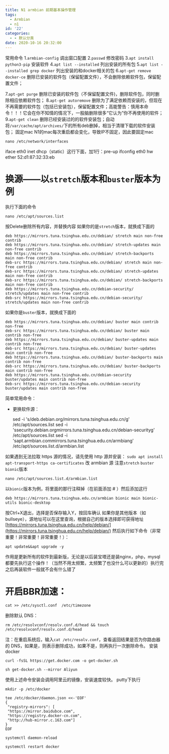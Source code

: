 ```yaml
---
title: N1 armbian 前期基本操作管理
tags:
  - Armbian
  - n1
id: '22'
categories:
  - - 默认分类
date: 2020-10-16 20:32:00
---
```


常用命令 1.`armbian-config` 调出窗口配置 2.`passwd` 修改密码 3.`apt install python3-pip` 安装软件 4.`apt list --installed` 列出安装的所有包 5.`apt list --installed grep docker`
列出安装的和docker相关的包 6.`apt-get remove docker-ce` 删除已安装的软件包（保留配置文件），不会删除依赖软件包，保留配置文件；
<!-- more -->
7.`apt-get purge` 删除已安装的软件包（不保留配置文件)，删除软件包，同时删除相应依赖软件包； 8.`apt-get autoremove` 删除为了满足依赖而安装的，但现在不再需要的软件包（包括已安装包），保留配置文件；高能警告：慎用本命令！！！它会在你不知情的情况下，一股脑删除很多“它认为”你不再使用的软件； 9.`apt-get clean` 删除已经安装过的的软件安装包；自动将`/var/cache/apt/archives/`下的所有deb删掉，相当于清理下载的软件安装包； 固定mac N1的mac每次重启都会变化，导致IP不固定，因此要固定mac

```
nano /etc/network/interfaces
```

iface eth0 inet dhcp（static）这行下面，加1行：pre-up ifconfig eth0 hw ether 52:d1:87:32:33:eb

# 换源——以`stretch`版本和`buster`版本为例

执行下面的命令

```
nano /etc/apt/sources.list
```

按Delete删除所有内容，并替换内容 如果你的是`stretch`版本，就换成下面的

```
deb https://mirrors.tuna.tsinghua.edu.cn/debian/ stretch main non-free contrib
deb https://mirrors.tuna.tsinghua.edu.cn/debian/ stretch-updates main non-free contrib
deb https://mirrors.tuna.tsinghua.edu.cn/debian/ stretch-backports main non-free contrib
deb-src https://mirrors.tuna.tsinghua.edu.cn/debian/ stretch main non-free contrib
deb-src https://mirrors.tuna.tsinghua.edu.cn/debian/ stretch-updates main non-free contrib
deb-src https://mirrors.tuna.tsinghua.edu.cn/debian/ stretch-backports main non-free contrib
deb https://mirrors.tuna.tsinghua.edu.cn/debian-security/ stretch/updates main non-free contrib
deb-src https://mirrors.tuna.tsinghua.edu.cn/debian-security/ stretch/updates main non-free contrib
```

如果你是`buster`版本，就换成下面的

```
deb https://mirrors.tuna.tsinghua.edu.cn/debian/ buster main contrib non-free
deb-src https://mirrors.tuna.tsinghua.edu.cn/debian/ buster main contrib non-free
deb https://mirrors.tuna.tsinghua.edu.cn/debian/ buster-updates main contrib non-free
deb-src https://mirrors.tuna.tsinghua.edu.cn/debian/ buster-updates main contrib non-free
deb https://mirrors.tuna.tsinghua.edu.cn/debian/ buster-backports main contrib non-free
deb-src https://mirrors.tuna.tsinghua.edu.cn/debian/ buster-backports main contrib non-free
deb https://mirrors.tuna.tsinghua.edu.cn/debian-security buster/updates main contrib non-free
deb-src https://mirrors.tuna.tsinghua.edu.cn/debian-security buster/updates main contrib non-free
```

简单常用命令：

*   更换软件源：
    
    sed -i 's/deb.debian.org/mirrors.tuna.tsinghua.edu.cn/g' /etc/apt/sources.list
    sed -i 'ssecurity.debian.orgmirrors.tuna.tsinghua.edu.cn/debian-securityg' /etc/apt/sources.list
    sed -i 'sapt.armbian.commirrors.tuna.tsinghua.edu.cn/armbiang' /etc/apt/sources.list.d/armbian.list
    

如果遇到无法拉取 https 源的情况，请先使用 http 源并安装： `sudo apt install apt-transport-https ca-certificates` 改 armbian 源 注意`stretch` `buster` `bionic`版本

```
nano /etc/apt/sources.list.d/armbian.list
```

以`bionic`版本为例，将里面的那行注释掉（在前面添加 # ）然后添加这行

```
deb https://mirrors.tuna.tsinghua.edu.cn/armbian bionic main bionic-utils bionic-desktop

```

按Ctrl+X退出，选择是否保存输入Y，按回车确认 如果你是其他版本（如bullseye），源地址可以在这里查询，根据自己的版本选择即可获得地址 [https://mirrors.tuna.tsinghua.edu.cn/help/debian/](https://mirrors.tuna.tsinghua.edu.cn/help/debian/) 然后执行如下命令（非常重要！非常重要！非常重要！）：

```
apt update&&apt upgrade -y
```

作用是更新所有的软件到最新版，无论是以后装宝塔还是装nginx，php，mysql都要先执行这个操作！（当然不用太频繁，太频繁了也没什么可以更新的）执行完之后再装软件一般就不会有什么错了

# 开启BBR加速：

```
cat >> /etc/sysctl.conf  /etc/timezone
```

删除默认 DNS：

```
rm /etc/resolvconf/resolv.conf.d/head && touch /etc/resolvconf/resolv.conf.d/head
```

注：在重启系统后，输入`cat /etc/resolv.conf`，查看返回结果是否为你路由器的 DNS，如果是，则表示删除成功，如果不是，则再执行一次删除命令。 安装docker

```
curl -fsSL https://get.docker.com -o get-docker.sh

sh get-docker.sh --mirror Aliyun

```

使用上述命令安装会调用阿里云的镜像，安装速度较快。 putty下执行

```
mkdir -p /etc/docker
```

```
tee /etc/docker/daemon.json <<-'EOF'
{
 "registry-mirrors": [
 "https://mirror.baidubce.com",
 "https://registry.docker-cn.com",
 "http://hub-mirror.c.163.com"]
}
EOF
```

```
systemctl daemon-reload

systemctl restart docker
```